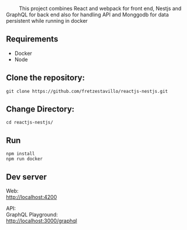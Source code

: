 &nbsp;&nbsp;&nbsp;&nbsp;&nbsp;&nbsp;&nbsp;&nbsp;&nbsp;This project combines React and webpack for front end, Nestjs and GraphQL for back end also for handling API and Monggodb for data persistent while running in docker

## Requirements

- Docker
- Node

## Clone the repository:

```
git clone https://github.com/fretzestavillo/reactjs-nestjs.git
```

## Change Directory:

```
cd reactjs-nestjs/
```

## Run

```
npm install
npm run docker
```

## Dev server

Web:  
[http://localhost:4200](http://localhost:4200)

API:  
GraphQL Playground:  
[http://localhost:3000/graphql](http://localhost:3000/graphql)
